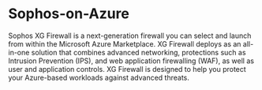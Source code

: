 # Sophos-on-Azure

Sophos XG Firewall is a next-generation firewall you can select and launch from within the Microsoft Azure Marketplace. XG Firewall deploys as an all-in-one solution that combines advanced networking, protections such as Intrusion Prevention (IPS), and web application firewalling (WAF), as well as user and application controls. XG Firewall is designed to help you protect your Azure-based workloads against advanced threats.
